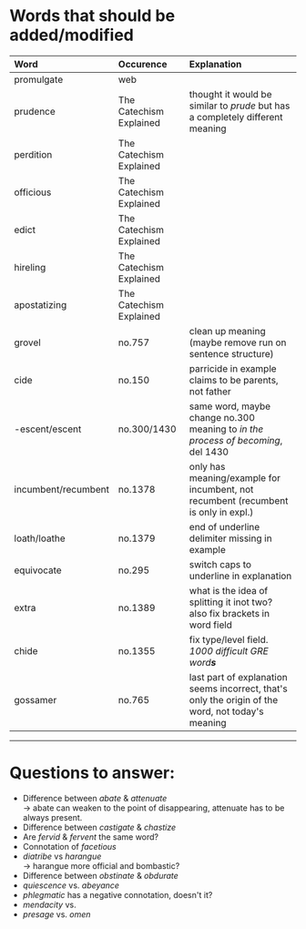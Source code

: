 # Words that should be added/modified

| Word                | Occurence               | Explanation                                                                                       |
| :----------------   | :--------               | :----------------------                                                                           |
| promulgate          | web                     |                                                                                                   |
| prudence            | The Catechism Explained | thought it would be similar to _prude_ but has a completely different meaning                     |
| perdition           | The Catechism Explained |                                                                                                   |
| officious           | The Catechism Explained |                                                                                                   |
| edict               | The Catechism Explained |                                                                                                   |
| hireling            | The Catechism Explained |                                                                                                   |
| apostatizing        | The Catechism Explained |                                                                                                   |
| grovel              | no.757                  | clean up meaning (maybe remove run on sentence structure)                                         |
| cide                | no.150                  | parricide in example claims to be parents, not father                                             |
| -escent/escent      | no.300/1430             | same word, maybe change no.300 meaning to _in the process of becoming_, del 1430                  |
| incumbent/recumbent | no.1378                 | only has meaning/example for incumbent, not recumbent (recumbent is only in expl.)                |
| loath/loathe        | no.1379                 | end of underline delimiter missing in example                                                     |
| equivocate          | no.295                  | switch caps to underline in explanation                                                           |
| extra               | no.1389                 | what is the idea of splitting it inot two? also fix brackets in word field                        |
| chide               | no.1355                 | fix type/level field. _1000 difficult GRE word**s**_                                              |
| gossamer            | no.765                  | last part of explanation seems incorrect, that's only the origin of the word, not today's meaning |


----

# Questions to answer:

- Difference between _abate_ & _attenuate_<br />
  → abate can weaken to the point of disappearing, attenuate has to be always present.
- Difference between _castigate_ & _chastize_
- Are _fervid_ & _fervent_ the same word?
- Connotation of _facetious_
- _diatribe_ vs _harangue_<br />
  → harangue more official and bombastic?
- Difference between _obstinate_ &  _obdurate_
- _quiescence_ vs. _abeyance_
- _phlegmatic_ has a negative connotation, doesn't it?
- _mendacity_ vs.
- _presage_ vs. _omen_
